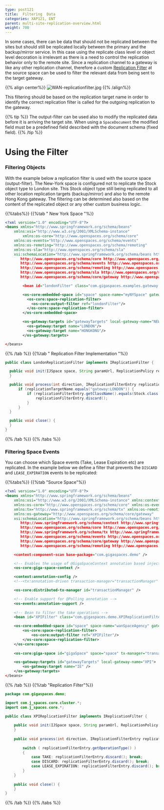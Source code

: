 ```yaml
---
type: post121
title:  Filtering  Data
categories: XAP121, ENT
parent: multi-site-replication-overview.html
weight: 700
---
```




In some cases, there can be data that should not be replicated between the sites but should still be replicated locally between the primary and the backup/mirror service. In this case using the replicate class level or object level decoration is irrelevant as there is a need to control the replication behavior only to the remote site. Since a replication channel to a gateway is like any other replication channel, therefore a custom [Replication Filter]({{%currentadmurl%}}/cluster-replication-filters.html) at the source space can be used to filter the relevant data from being sent to the target gateway.

{{% align center%}}
![WAN-replicationfilter.jpg](/attachment_files/WAN-replicationfilter.jpg)
{{% /align%}}

This filtering should be based on the replication target name in order to identify the correct replication filter is called for the outgoing replication to the gateway.

{{% tip %}}
The output-filter can be used also to modify the replicated data before it is arriving the target site. When using a `SpaceDocument` the modified field must be a predefined field described with the document schema (fixed field).
{{% /tip %}}

# Using the Filter

### Filtering Objects

With the example below a replication filter is used with the source space (output-filter). The New-York space is configured not to replicate the Stock object type to London site. This Stock object type still being replicated to all other location replication targets (backup/mirror) and also to the remote Hong Kong gateway. The filtering can be determined also based on the content of the replicated object or any other custom business logic.

{{%tabs%}}
{{%tab "  New York Space "%}}


```xml
<?xml version="1.0" encoding="UTF-8"?>
<beans xmlns="http://www.springframework.org/schema/beans"
	xmlns:xsi="http://www.w3.org/2001/XMLSchema-instance"
        xmlns:os-core="http://www.openspaces.org/schema/core"
	xmlns:os-events="http://www.openspaces.org/schema/events"
	xmlns:os-remoting="http://www.openspaces.org/schema/remoting"
	xmlns:os-sla="http://www.openspaces.org/schema/sla"
	xsi:schemaLocation="http://www.springframework.org/schema/beans http://www.springframework.org/schema/beans/spring-beans-{{%version "spring"%}}.xsd
       http://www.openspaces.org/schema/core http://www.openspaces.org/schema/{{% currentversion %}}/core/openspaces-core.xsd
       http://www.openspaces.org/schema/events http://www.openspaces.org/schema/{{% currentversion %}}/events/openspaces-events.xsd
       http://www.openspaces.org/schema/remoting http://www.openspaces.org/schema/{{% currentversion %}}/remoting/openspaces-remoting.xsd
       http://www.openspaces.org/schema/sla http://www.openspaces.org/schema/{{% currentversion %}}/sla/openspaces-sla.xsd
       http://www.openspaces.org/schema/core/gateway http://www.openspaces.org/schema/{{% currentversion %}}/core/gateway/openspaces-gateway.xsd">

        <bean id="londonFilter" class="com.gigaspaces.examples.gateway.LondonReplicationFilter"/>

        <os-core:embedded-space id="space" space-name="myNYSpace" gateway-targets="gatewayTargets">
          <os-core:space-replication-filter>
            <os-core:output-filter ref="londonFilter"/>
          </os-core:space-replication-filter>
        </os-core:embedded-space>

        <os-gateway:targets id="gatewayTargets" local-gateway-name="NEWYORK">
          <os-gateway:target name="LONDON"/>
          <os-gateway:target name="HONGKONG"/>
        </os-gateway:targets>

</beans>
```

{{% /tab %}}
{{%tab "  Replication Filter Implementation "%}}


```java
public class LondonReplicationFilter implements IReplicationFilter {

  public void init(IJSpace space, String paramUrl, ReplicationPolicy replicationPolicy) {
  }

  public void process(int direction, IReplicationFilterEntry replicationFilterEntry, String replicationTargetName) {
      if (replicationTargetName.equals("gateway:LONDON")) {
          if (replicationFilterEntry.getClassName().equals(Stock.class.getName())) {
              replicationFilterEntry.discard();
          }
      }
  }

  public void close() {
  }
}
```

{{% /tab %}}
{{% /tabs %}}



### Filtering Space Events


You can choose which Space events (Take, Lease Expiration etc) are replicated. In the example below we define a filter that prevents the `DISCARD` and `LEASE_EXPIRATION` events to be replicated:
 

{{%tabs%}}
{{%tab "Source Space"%}}
```xml
<?xml version="1.0" encoding="UTF-8"?>
<beans xmlns="http://www.springframework.org/schema/beans"
    xmlns:xsi="http://www.w3.org/2001/XMLSchema-instance" xmlns:context="http://www.springframework.org/schema/context"
    xmlns:os-core="http://www.openspaces.org/schema/core" xmlns:os-events="http://www.openspaces.org/schema/events"
    xmlns:tx="http://www.springframework.org/schema/tx" xmlns:os-remoting="http://www.openspaces.org/schema/remoting"
    xmlns:os-gateway="http://www.openspaces.org/schema/core/gateway"
    xsi:schemaLocation="http://www.springframework.org/schema/beans http://www.springframework.org/schema/beans/spring-beans-{{%version "spring"%}}.xsd
       http://www.springframework.org/schema/context http://www.springframework.org/schema/context/spring-context-{{%version "spring"%}}.xsd
       http://www.openspaces.org/schema/core http://www.openspaces.org/schema/{{% currentversion %}}/core/openspaces-core.xsd
       http://www.springframework.org/schema/tx http://www.springframework.org/schema/tx/spring-tx-{{%version "spring"%}}.xsd
       http://www.openspaces.org/schema/events http://www.openspaces.org/schema/events/openspaces-events.xsd
       http://www.openspaces.org/schema/core/gateway http://www.openspaces.org/schema/{{% currentversion %}}/core/gateway/openspaces-gateway.xsd
       http://www.openspaces.org/schema/remoting http://www.openspaces.org/schema/remoting/openspaces-remoting.xsd">

    <context:component-scan base-package="com.gigaspaces.demo" />

    <!-- Enables the usage of @GigaSpaceContext annotation based injection. -->
    <os-core:giga-space-context />

    <context:annotation-config />
    <!--<tx:annotation-driven transaction-manager="transactionManager" />-->

    <os-core:distributed-tx-manager id="transactionManager" />

    <!-- Enable support for @Polling annotation -->
    <os-events:annotation-support />
   
    <!-- Bean to filter the take operations -->
    <bean id="XPIFilter" class="com.gigaspaces.demo.XPIReplicationFilter"/>

    <os-core:embedded-space id="space" space-name="wanSpaceAgency" gateway-targets="gatewayTargets">    
        <os-core:space-replication-filter>
            <os-core:output-filter ref="XPIFilter"/>
        </os-core:space-replication-filter>
    </os-core:space>
 
    <os-core:giga-space id="gigaSpace" space="space" tx-manager="transactionManager" />

    <os-gateway:targets id="gatewayTargets" local-gateway-name="XPI">
        <os-gateway:target name="IE" />
    </os-gateway:targets>
</beans>
```

{{% /tab %}}
{{%tab "Replication Filter"%}}
```java
package com.gigaspaces.demo;

import com.j_spaces.core.cluster.*;
import com.j_spaces.core.*;

public class XPIReplicationFilter implements IReplicationFilter {
    
    public void init(IJSpace space, String paramUrl, ReplicationPolicy replicationPolicy) {
    }
    
    public void process(int direction, IReplicationFilterEntry replicationFilterEntry, String replicationTargetName) {
      
        switch ( replicationFilterEntry.getOperationType() )
        {
            case TAKE: replicationFilterEntry.discard(); break;
            case DISCARD: replicationFilterEntry.discard(); break;
            case LEASE_EXPIRATION: replicationFilterEntry.discard(); break;
        }
    }
    
    public void close() {
    }
}
```
{{% /tab %}}
{{% /tabs %}}



